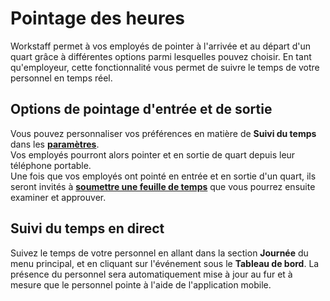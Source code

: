 # Pointage des heures 

Workstaff permet à vos employés de pointer à l'arrivée et au départ d'un quart grâce à différentes options parmi lesquelles pouvez choisir.
En tant qu'employeur, cette fonctionnalité vous permet de suivre le temps de votre personnel en temps réel.


## Options de pointage d'entrée et de sortie
Vous pouvez personnaliser vos préférences en matière de **Suivi du temps** dans les [**paramètres**](../customize/account.md).   
Vos employés pourront alors pointer et en sortie de quart depuis leur téléphone portable.  
Une fois que vos employés ont pointé en entrée et en sortie d'un quart, ils seront invités à **[soumettre une feuille de temps](./submissions.md)** que vous pourrez ensuite examiner et approuver.

## Suivi du temps en direct
Suivez le temps de votre personnel en allant dans la section **Journée** du menu principal, et en cliquant sur l'événement sous le **Tableau de bord**. La présence du personnel sera automatiquement mise à jour au fur et à mesure que le personnel pointe à l'aide de l'application mobile.



